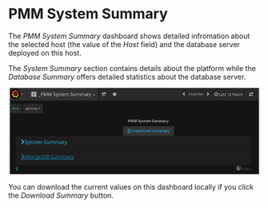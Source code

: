 # PMM System Summary

The *PMM System Summary* dashboard shows detailed infromation about the selected
host (the value of the *Host* field) and the database server deployed on
this host.

The *System Summary* section contains details about the platform while the
*Database Summary* offers detailed statistics about the database server.

![image](../_images/metrics-monitor.system-summary.png)

You can download the current values on this dashboard locally if you click the
*Download Summary* button.
